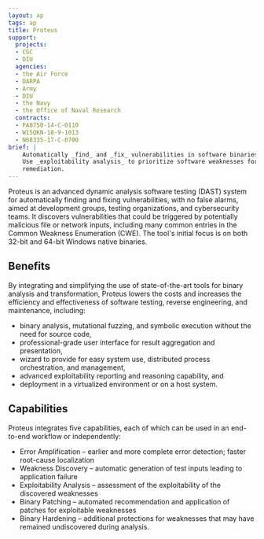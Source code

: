 ```yaml
---
layout: ap
tags: ap
title: Proteus
support:
  projects:
  - CGC
  - DIU
  agencies:
  - the Air Force
  - DARPA
  - Army
  - DIU
  - the Navy
  - the Office of Naval Research
  contracts:
  - FA8750-14-C-0110
  - W15QKN-18-9-1013
  - N68335-17-C-0700
brief: |
    Automatically _find_ and _fix_ vulnerabilities in software binaries.
    Use _exploitability analysis_ to prioritize software weaknesses for
    remediation.
---
```


Proteus is an advanced dynamic analysis software testing (DAST) system for
automatically finding and fixing vulnerabilities, with no false alarms, aimed at
development groups, testing organizations, and cybersecurity teams.  It
discovers vulnerabilities that could be triggered by potentially malicious file
or network inputs, including many common entries in the Common Weakness
Enumeration (CWE).  The tool's initial focus is on both 32-bit and 64-bit
Windows native binaries.

## Benefits

By integrating and simplifying the use of state-of-the-art tools for binary
analysis and transformation, Proteus lowers the costs and increases the
efficiency and effectiveness of software testing, reverse engineering, and
maintenance, including:

- binary analysis, mutational fuzzing, and symbolic execution without the need for source code,
- professional-grade user interface for result aggregation and presentation,
- wizard to provide for easy system use, distributed process orchestration, and management,
- advanced exploitability reporting and reasoning capability, and
- deployment in a virtualized environment or on a host system.

## Capabilities

Proteus integrates five capabilities, each of which can be used in an end-to-end
workflow or independently:

- Error Amplification – earlier and more complete error detection; faster root-cause localization
- Weakness Discovery – automatic generation of test inputs leading to application failure
- Exploitability Analysis – assessment of the exploitability of the discovered weaknesses
- Binary Patching – automated recommendation and application of patches for exploitable weaknesses
- Binary Hardening – additional protections for weaknesses that may have remained undiscovered during analysis.
